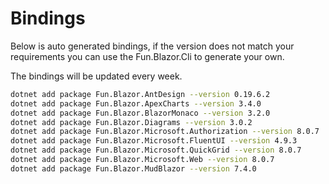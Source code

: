 # Bindings

Below is auto generated bindings, if the version does not match your requirements you can use the Fun.Blazor.Cli to generate your own.

The bindings will be updated every week.

```bash
dotnet add package Fun.Blazor.AntDesign --version 0.19.6.2
dotnet add package Fun.Blazor.ApexCharts --version 3.4.0
dotnet add package Fun.Blazor.BlazorMonaco --version 3.2.0
dotnet add package Fun.Blazor.Diagrams --version 3.0.2
dotnet add package Fun.Blazor.Microsoft.Authorization --version 8.0.7
dotnet add package Fun.Blazor.Microsoft.FluentUI --version 4.9.3
dotnet add package Fun.Blazor.Microsoft.QuickGrid --version 8.0.7
dotnet add package Fun.Blazor.Microsoft.Web --version 8.0.7
dotnet add package Fun.Blazor.MudBlazor --version 7.4.0
```
